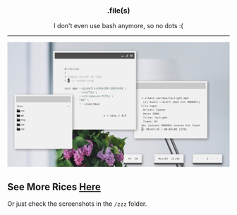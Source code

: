 <h3 align="center">.file(s)</h3>
<p align="center">I don't even use bash anymore, so no dots :(</p>

***

<p align="center"

![img](screenshots/what7.png)

</p>

## See More Rices [Here](https://co1ncidence.github.io/rices/)
Or just check the screenshots in the `/zzz` folder.
